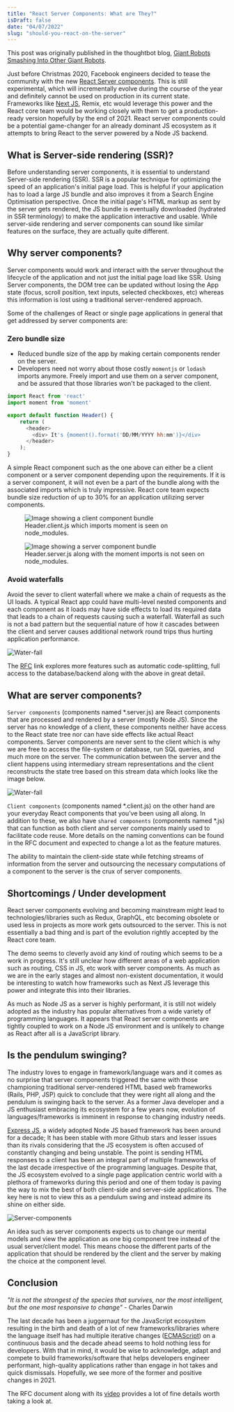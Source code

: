 ```yaml
---
title: "React Server Components: What are They?"
isDraft: false
date: "04/07/2022"
slug: "should-you-react-on-the-server"
---
```

This post was originally published in the thoughtbot blog, [Giant Robots
Smashing Into Other Giant Robots].

[Giant Robots Smashing Into Other Giant Robots]:https://thoughtbot.com/blog/should-you-react-on-the-server

Just before Christmas 2020, Facebook engineers decided to tease the community
with the new [React Server components]. This is still experimental, which will
incrementally evolve during the course of the year and definitely cannot be used
on production in its current state. Frameworks like [Next JS], Remix, etc would
leverage this power and the React core team would be working closely with them
to get a production-ready version hopefully by the end of 2021. React server
components could be a potential game-changer for an already dominant JS
ecosystem as it attempts to bring React to the server powered by a Node JS
backend.

[React Server components]: https://reactjs.org/blog/2020/12/21/data-fetching-with-react-server-components.html

[Next JS]: https://nextjs.org/

## What is Server-side rendering (SSR)?

Before understanding server components, it is essential to understand
Server-side rendering (SSR). SSR is a popular technique for
optimizing the speed of an application's initial page load. This is helpful if
your application has to load a large JS bundle and also improves it from a
Search Engine Optimisation perspective. Once the initial page's HTML markup as
sent by the server gets rendered, the JS bundle is eventually downloaded
(hydrated in SSR terminology) to make the application interactive and usable.
While server-side rendering and server components can sound like similar
features on the surface, they are actually quite different.

## Why server components?

Server components would work and interact with the server throughout the
lifecycle of the application and not just the initial page load like SSR. Using
Server components, the DOM tree can be updated without losing the App state
(focus, scroll position, text inputs, selected checkboxes, etc) whereas this
information is lost using a traditional server-rendered approach.

Some of the challenges of React or single page applications in general that get
addressed by server components are:

### Zero bundle size

- Reduced bundle size of the app by making certain components render on the
  server.
- Developers need not worry about those costly `momentjs` or `lodash` imports
  anymore. Freely import and use them on a server component, and be assured that
  those libraries won't be packaged to the client.

```javascript
import React from 'react'
import moment from 'moment'

export default function Header() {
    return (
      <header>
        <div> It's {moment().format('DD/MM/YYYY hh:mm')}</div>
      </header>
    );
}
```

A simple React component such as the one above can either be a client component
or a server component depending upon the requirements. If it is a server
component, it will not even be a part of the bundle along with the associated
imports which is truly impressive. React core team expects bundle size reduction
of up to 30% for an application utilizing server components.

<figure>
  <img alt="Image showing a client component bundle"
    src="https://images.thoughtbot.com/blog-vellum-image-uploads/MQEnBtJQ6v8BdNE9giEQ_client%20component%20bundle.png">
  <figcaption>Header.client.js which imports moment is seen on node_modules.</figcaption>
</figure>

<figure>
  <img alt="Image showing a server component bundle"
    src="https://images.thoughtbot.com/blog-vellum-image-uploads/Z2QTX9c1Thi6Ufh2zTK5_server%20component%20bundle.png">
  <figcaption>Header.server.js along with the moment imports is not seen on node_modules.</figcaption>
</figure>

### Avoid waterfalls

Avoid the sever to client waterfall where we make a chain of requests as the UI
loads. A typical React app could have multi-level nested components and each
component as it loads may have side effects to load its required data that leads
to a chain of requests causing such a waterfall. Waterfall as such is not a bad
pattern but the sequential nature of how it cascades between the client and
server causes additional network round trips thus hurting application
performance.

![Water-fall](https://images.thoughtbot.com/blog-vellum-image-uploads/Rzlpp0rUTwmSPXuTrltU_waterfall%20fetch.png)

The [RFC] link explores more features such as automatic code-splitting, full
access to the database/backend along with the above in great detail.

[RFC]: https://github.com/josephsavona/rfcs/blob/server-components/text/0000-server-components.md#motivation

## What are server components?

`Server components` (components named \*.server.js) are React components that
are processed and rendered by a server (mostly Node JS). Since the server has no
knowledge of a client, these components neither have access to the React state
tree nor can have side effects like actual React components. Server components
are never sent to the client which is why we are free to access the file-system
or database, run SQL queries, and much more on the server. The communication
between the server and the client happens using intermediary stream
representations and the client reconstructs the state tree based on this stream
data which looks like the image below.

![Water-fall](https://images.thoughtbot.com/blog-vellum-image-uploads/R8z7VvkvQTiyiq9YlqnB_Stream%20representation.png)

`Client components` (components named \*.client.js) on the other hand are your
everyday React components that you’ve been using all along. In addition to
these, we also have `shared components` (components named \*.js) that can
function as both client and server components mainly used to facilitate code
reuse. More details on the naming conventions can be found in the RFC document
and expected to change a lot as the feature matures.

The ability to maintain the client-side state while fetching streams of
information from the server and outsourcing the necessary computations of a
component to the server is the crux of server components.

## Shortcomings / Under development

React server components evolving and becoming mainstream might lead to
technologies/libraries such as Redux, GraphQL, etc becoming obsolete or used
less in projects as more work gets outsourced to the server. This is not
essentially a bad thing and is part of the evolution rightly accepted by the
React core team.

The demo seems to cleverly avoid any kind of routing which seems to be a work in
progress. It's still unclear how different areas of a web application such as
routing, CSS in JS, etc work with server components. As much as we are in the
early stages and almost non-existent documentation, it would be interesting to
watch how frameworks such as Next JS leverage this power and integrate this into
their libraries.

As much as Node JS as a server is highly performant, it is still not widely
adopted as the industry has popular alternatives from a wide variety of
programming languages. It appears that React server components are tightly
coupled to work on a Node JS environment and is unlikely to change as React
after all is a JavaScript library.

## Is the pendulum swinging?

The industry loves to engage in framework/language wars and it comes as no
surprise that server components triggered the same with those championing
traditional server-rendered HTML based web frameworks (Rails, PHP, JSP) quick to
conclude that they were right all along and the pendulum is swinging back to the
server. As a former Java developer and a JS enthusiast embracing its ecosystem
for a few years now, evolution of languages/frameworks is imminent in response
to changing industry needs.

[Express JS], a widely adopted Node JS based framework has been around for a
decade; It has been stable with more Github stars and lesser issues than its
rivals considering that the JS ecosystem is often accused of constantly changing
and being unstable. The point is sending HTML responses to a client has been an
integral part of multiple frameworks of the last decade irrespective of the
programming languages. Despite that, the JS ecosystem evolved to a single page
application centric world with a plethora of frameworks during this period and
one of them today is paving the way to mix the best of both client-side and
server-side applications. The key here is not to view this as a pendulum swing
and instead admire its shine on either side.

![Server-components](https://images.thoughtbot.com/blog-vellum-image-uploads/iSVDus7ySqyWtoWVjnCY_Server%20components.png)

[Express JS]: https://github.com/expressjs/express

An idea such as server components expects us to change our mental models and
view the application as one big component tree instead of the usual
server/client model. This means choose the different parts of the application
that should be rendered by the client and the server by making the choice at the
component level.

## Conclusion

*"It is not the strongest of the species that survives, nor the most
intelligent, but the one most responsive to change"* - Charles Darwin

The last decade has been a juggernaut for the JavaScript ecosystem resulting in
the birth and death of a lot of new frameworks/libraries where the language
itself has had multiple iterative changes ([ECMAScript]) on a continuous basis
and the decade ahead seems to hold nothing less for developers. With that in
mind, it would be wise to acknowledge, adapt and compete to build
frameworks/software that helps developers engineer performant, high-quality
applications rather than engage in hot takes and quick dismissals. Hopefully, we
see more of the former and positive changes in 2021.

The RFC document along with its [video] provides a lot of fine details worth
taking a look at.

[video]:
https://reactjs.org/blog/2020/12/21/data-fetching-with-react-server-components.html
[ECMAScript]: https://en.wikipedia.org/wiki/ECMAScript#History
